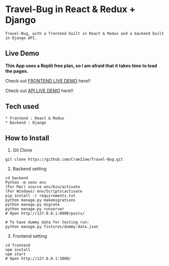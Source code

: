 # Travel-Bug in React & Redux + Django

```
Travel-Bug, with a frontend built in React & Redux and a backend built in Django API.
```

## Live Demo

**This App uses a Replit free plan, so I am afraid that it takes time to load the pages.**

Check out [FRONTEND LIVE DEMO](https://travel-bug-1.craezjae.repl.co/) here!!

Check out [API LIVE DEMO](https://travel-bug.craezjae.repl.co/) here!!

## Tech used

```
* Frontend : React & Redux
* Backend : Django
```

## How to Install

1. Git Clone

```
git clone https://github.com/CraeZJae/Travel-Bug.git
```

2. Backend setting

```
cd backend
Python -m venv env
(For Mac) source env/bin/activate
(For Windows) env/Scripts\activate
pip install -r requirements.txt
python manage.py makemigrations
python manage.py migrate
python manage.py runserver
# Open http://127.0.0.1:8000/posts/

# To have dummy data for testing run:
python manage.py fixtures/dummy-data.json
```

3. Frontend setting

```
cd frontend
npm install
npm start
# Open http://127.0.0.1:3000/
```
